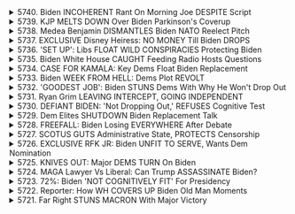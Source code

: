 <details>
<summary>5740. Biden INCOHERENT Rant On Morning Joe DESPITE Script</summary><br>

<a href="https://www.youtube.com/watch?v=0wJceL9goEc" target="_blank">
    <img src="https://img.youtube.com/vi/0wJceL9goEc/maxresdefault.jpg" 
        alt="[Youtube]" width="200">
</a>

# Biden INCOHERENT Rant On Morning Joe DESPITE Script


</details>

<details>
<summary>5739. KJP MELTS DOWN Over Biden Parkinson's Coverup</summary><br>

<a href="https://www.youtube.com/watch?v=zuhv60lzmZk" target="_blank">
    <img src="https://img.youtube.com/vi/zuhv60lzmZk/maxresdefault.jpg" 
        alt="[Youtube]" width="200">
</a>

# KJP MELTS DOWN Over Biden Parkinson's Coverup


</details>

<details>
<summary>5738. Medea Benjamin DISMANTLES Biden NATO Reelect Pitch</summary><br>

<a href="https://www.youtube.com/watch?v=sJDvmAWcuUI" target="_blank">
    <img src="https://img.youtube.com/vi/sJDvmAWcuUI/maxresdefault.jpg" 
        alt="[Youtube]" width="200">
</a>

# Medea Benjamin DISMANTLES Biden NATO Reelect Pitch


</details>

<details>
<summary>5737. EXCLUSIVE Disney Heiress: NO MONEY Till Biden DROPS</summary><br>

<a href="https://www.youtube.com/watch?v=hHFOdHH38Aw" target="_blank">
    <img src="https://img.youtube.com/vi/hHFOdHH38Aw/maxresdefault.jpg" 
        alt="[Youtube]" width="200">
</a>

# EXCLUSIVE Disney Heiress: NO MONEY Till Biden DROPS


</details>

<details>
<summary>5736. 'SET UP': Libs FLOAT WILD CONSPIRACIES Protecting Biden</summary><br>

<a href="https://www.youtube.com/watch?v=FlDue3u77d8" target="_blank">
    <img src="https://img.youtube.com/vi/FlDue3u77d8/maxresdefault.jpg" 
        alt="[Youtube]" width="200">
</a>

# 'SET UP': Libs FLOAT WILD CONSPIRACIES Protecting Biden


</details>

<details>
<summary>5735. Biden White House CAUGHT Feeding Radio Hosts Questions</summary><br>

<a href="https://www.youtube.com/watch?v=8wSDPoX9Pdg" target="_blank">
    <img src="https://img.youtube.com/vi/8wSDPoX9Pdg/maxresdefault.jpg" 
        alt="[Youtube]" width="200">
</a>

# Biden White House CAUGHT Feeding Radio Hosts Questions


</details>

<details>
<summary>5734. CASE FOR KAMALA: Key Dems Float Biden Replacement</summary><br>

<a href="https://www.youtube.com/watch?v=F46jKu2hmcU" target="_blank">
    <img src="https://img.youtube.com/vi/F46jKu2hmcU/maxresdefault.jpg" 
        alt="[Youtube]" width="200">
</a>

# CASE FOR KAMALA: Key Dems Float Biden Replacement


</details>

<details>
<summary>5733. Biden WEEK FROM HELL: Dems Plot REVOLT</summary><br>

<a href="https://www.youtube.com/watch?v=eyyUYn5ot1k" target="_blank">
    <img src="https://img.youtube.com/vi/eyyUYn5ot1k/maxresdefault.jpg" 
        alt="[Youtube]" width="200">
</a>

# Biden WEEK FROM HELL: Dems Plot REVOLT


</details>

<details>
<summary>5732. 'GOODEST JOB': Biden STUNS Dems With Why He Won't Drop Out</summary><br>

<a href="https://www.youtube.com/watch?v=lE2wV_ud2Ro" target="_blank">
    <img src="https://img.youtube.com/vi/lE2wV_ud2Ro/maxresdefault.jpg" 
        alt="[Youtube]" width="200">
</a>

# 'GOODEST JOB': Biden STUNS Dems With Why He Won't Drop Out


</details>

<details>
<summary>5731. Ryan Grim LEAVING INTERCEPT, GOING INDEPENDENT</summary><br>

<a href="https://www.youtube.com/watch?v=jZ_Wt4HIf-E" target="_blank">
    <img src="https://img.youtube.com/vi/jZ_Wt4HIf-E/maxresdefault.jpg" 
        alt="[Youtube]" width="200">
</a>

# Ryan Grim LEAVING INTERCEPT, GOING INDEPENDENT


</details>

<details>
<summary>5730. DEFIANT BIDEN: 'Not Dropping Out,' REFUSES Cognitive Test</summary><br>

<a href="https://www.youtube.com/watch?v=WAYkoC5dHtE" target="_blank">
    <img src="https://img.youtube.com/vi/WAYkoC5dHtE/maxresdefault.jpg" 
        alt="[Youtube]" width="200">
</a>

# DEFIANT BIDEN: 'Not Dropping Out,' REFUSES Cognitive Test


</details>

<details>
<summary>5729. Dem Elites SHUTDOWN Biden Replacement Talk</summary><br>

<a href="https://www.youtube.com/watch?v=Z9XmQn55Bgg" target="_blank">
    <img src="https://img.youtube.com/vi/Z9XmQn55Bgg/maxresdefault.jpg" 
        alt="[Youtube]" width="200">
</a>

# Dem Elites SHUTDOWN Biden Replacement Talk


</details>

<details>
<summary>5728. FREEFALL: Biden Losing EVERYWHERE After Debate</summary><br>

<a href="https://www.youtube.com/watch?v=C5Y6zq18zS4" target="_blank">
    <img src="https://img.youtube.com/vi/C5Y6zq18zS4/maxresdefault.jpg" 
        alt="[Youtube]" width="200">
</a>

# FREEFALL: Biden Losing EVERYWHERE After Debate


</details>

<details>
<summary>5727. SCOTUS GUTS Administrative State, PROTECTS Censorship</summary><br>

<a href="https://www.youtube.com/watch?v=jvVD8m-mNxg" target="_blank">
    <img src="https://img.youtube.com/vi/jvVD8m-mNxg/maxresdefault.jpg" 
        alt="[Youtube]" width="200">
</a>

# SCOTUS GUTS Administrative State, PROTECTS Censorship


</details>

<details>
<summary>5726. EXCLUSIVE RFK JR: Biden UNFIT TO SERVE, Wants Dem Nomination</summary><br>

<a href="https://www.youtube.com/watch?v=Ke08e2Bfz00" target="_blank">
    <img src="https://img.youtube.com/vi/Ke08e2Bfz00/maxresdefault.jpg" 
        alt="[Youtube]" width="200">
</a>

# EXCLUSIVE RFK JR: Biden UNFIT TO SERVE, Wants Dem Nomination


</details>

<details>
<summary>5725. KNIVES OUT: Major DEMS TURN On Biden</summary><br>

<a href="https://www.youtube.com/watch?v=knPSu0YWMtU" target="_blank">
    <img src="https://img.youtube.com/vi/knPSu0YWMtU/maxresdefault.jpg" 
        alt="[Youtube]" width="200">
</a>

# KNIVES OUT: Major DEMS TURN On Biden


</details>

<details>
<summary>5724. MAGA Lawyer Vs Liberal: Can Trump ASSASSINATE Biden?</summary><br>

<a href="https://www.youtube.com/watch?v=YfQlxcvdBBw" target="_blank">
    <img src="https://img.youtube.com/vi/YfQlxcvdBBw/maxresdefault.jpg" 
        alt="[Youtube]" width="200">
</a>

# MAGA Lawyer Vs Liberal: Can Trump ASSASSINATE Biden?


</details>

<details>
<summary>5723. 72%: Biden 'NOT COGNITIVELY FIT' For Presidency</summary><br>

<a href="https://www.youtube.com/watch?v=euRjt9SK7tY" target="_blank">
    <img src="https://img.youtube.com/vi/euRjt9SK7tY/maxresdefault.jpg" 
        alt="[Youtube]" width="200">
</a>

# 72%: Biden 'NOT COGNITIVELY FIT' For Presidency


</details>

<details>
<summary>5722. Reporter: How WH COVERS UP Biden Old Man Moments</summary><br>

<a href="https://www.youtube.com/watch?v=HkSxWKsHEYQ" target="_blank">
    <img src="https://img.youtube.com/vi/HkSxWKsHEYQ/maxresdefault.jpg" 
        alt="[Youtube]" width="200">
</a>

# Reporter: How WH COVERS UP Biden Old Man Moments


</details>

<details>
<summary>5721. Far Right STUNS MACRON With Major Victory</summary><br>

<a href="https://www.youtube.com/watch?v=6wMK-d9gM3Y" target="_blank">
    <img src="https://img.youtube.com/vi/6wMK-d9gM3Y/maxresdefault.jpg" 
        alt="[Youtube]" width="200">
</a>

# Far Right STUNS MACRON With Major Victory


</details>

